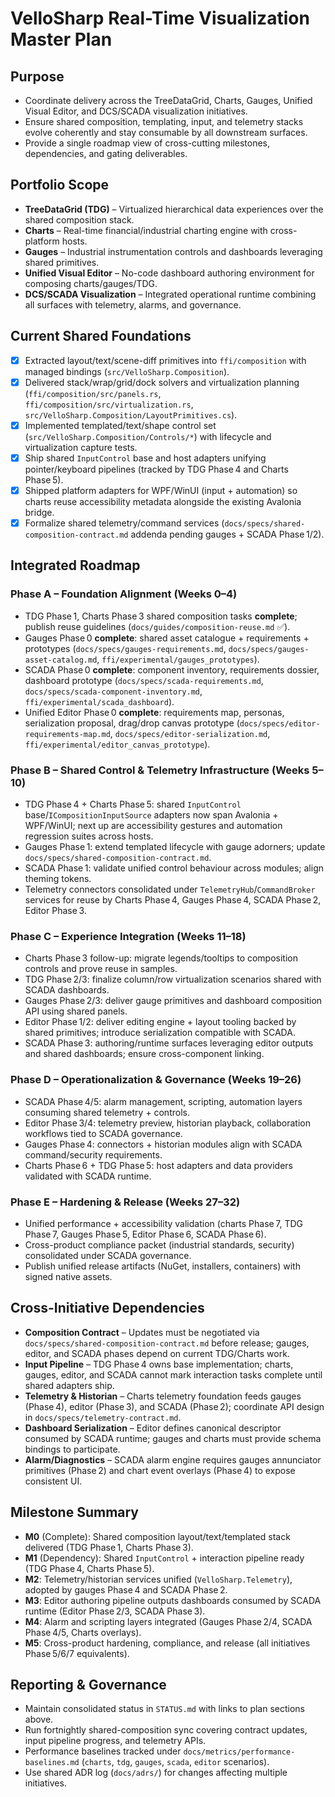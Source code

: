 # VelloSharp Real-Time Visualization Master Plan

## Purpose
- Coordinate delivery across the TreeDataGrid, Charts, Gauges, Unified Visual Editor, and DCS/SCADA visualization initiatives.
- Ensure shared composition, templating, input, and telemetry stacks evolve coherently and stay consumable by all downstream surfaces.
- Provide a single roadmap view of cross-cutting milestones, dependencies, and gating deliverables.

## Portfolio Scope
- **TreeDataGrid (TDG)** – Virtualized hierarchical data experiences over the shared composition stack.
- **Charts** – Real-time financial/industrial charting engine with cross-platform hosts.
- **Gauges** – Industrial instrumentation controls and dashboards leveraging shared primitives.
- **Unified Visual Editor** – No-code dashboard authoring environment for composing charts/gauges/TDG.
- **DCS/SCADA Visualization** – Integrated operational runtime combining all surfaces with telemetry, alarms, and governance.

## Current Shared Foundations
- [x] Extracted layout/text/scene-diff primitives into `ffi/composition` with managed bindings (`src/VelloSharp.Composition`).
- [x] Delivered stack/wrap/grid/dock solvers and virtualization planning (`ffi/composition/src/panels.rs`, `ffi/composition/src/virtualization.rs`, `src/VelloSharp.Composition/LayoutPrimitives.cs`).
- [x] Implemented templated/text/shape control set (`src/VelloSharp.Composition/Controls/*`) with lifecycle and virtualization capture tests.
- [x] Ship shared `InputControl` base and host adapters unifying pointer/keyboard pipelines (tracked by TDG Phase 4 and Charts Phase 5).
- [x] Shipped platform adapters for WPF/WinUI (input + automation) so charts reuse accessibility metadata alongside the existing Avalonia bridge.
- [x] Formalize shared telemetry/command services (`docs/specs/shared-composition-contract.md` addenda pending gauges + SCADA Phase 1/2).

## Integrated Roadmap

### Phase A – Foundation Alignment (Weeks 0–4)
- TDG Phase 1, Charts Phase 3 shared composition tasks **complete**; publish reuse guidelines (`docs/guides/composition-reuse.md` ✅).
- Gauges Phase 0 **complete**: shared asset catalogue + requirements + prototypes (`docs/specs/gauges-requirements.md`, `docs/specs/gauges-asset-catalog.md`, `ffi/experimental/gauges_prototypes`).
- SCADA Phase 0 **complete**: component inventory, requirements dossier, dashboard prototype (`docs/specs/scada-requirements.md`, `docs/specs/scada-component-inventory.md`, `ffi/experimental/scada_dashboard`).
- Unified Editor Phase 0 **complete**: requirements map, personas, serialization proposal, drag/drop canvas prototype (`docs/specs/editor-requirements-map.md`, `docs/specs/editor-serialization.md`, `ffi/experimental/editor_canvas_prototype`).

### Phase B – Shared Control & Telemetry Infrastructure (Weeks 5–10)
- TDG Phase 4 + Charts Phase 5: shared `InputControl` base/`ICompositionInputSource` adapters now span Avalonia + WPF/WinUI; next up are accessibility gestures and automation regression suites across hosts.
- Gauges Phase 1: extend templated lifecycle with gauge adorners; update `docs/specs/shared-composition-contract.md`.
- SCADA Phase 1: validate unified control behaviour across modules; align theming tokens.
- Telemetry connectors consolidated under `TelemetryHub`/`CommandBroker` services for reuse by Charts Phase 4, Gauges Phase 4, SCADA Phase 2, Editor Phase 3.

### Phase C – Experience Integration (Weeks 11–18)
- Charts Phase 3 follow-up: migrate legends/tooltips to composition controls and prove reuse in samples.
- TDG Phase 2/3: finalize column/row virtualization scenarios shared with SCADA dashboards.
- Gauges Phase 2/3: deliver gauge primitives and dashboard composition API using shared panels.
- Editor Phase 1/2: deliver editing engine + layout tooling backed by shared primitives; introduce serialization compatible with SCADA.
- SCADA Phase 3: authoring/runtime surfaces leveraging editor outputs and shared dashboards; ensure cross-component linking.

### Phase D – Operationalization & Governance (Weeks 19–26)
- SCADA Phase 4/5: alarm management, scripting, automation layers consuming shared telemetry + controls.
- Editor Phase 3/4: telemetry preview, historian playback, collaboration workflows tied to SCADA governance.
- Gauges Phase 4: connectors + historian modules align with SCADA command/security requirements.
- Charts Phase 6 + TDG Phase 5: host adapters and data providers validated with SCADA runtime.

### Phase E – Hardening & Release (Weeks 27–32)
- Unified performance + accessibility validation (charts Phase 7, TDG Phase 7, Gauges Phase 5, Editor Phase 6, SCADA Phase 6).
- Cross-product compliance packet (industrial standards, security) consolidated under SCADA governance.
- Publish unified release artifacts (NuGet, installers, containers) with signed native assets.

## Cross-Initiative Dependencies
- **Composition Contract** – Updates must be negotiated via `docs/specs/shared-composition-contract.md` before release; gauges, editor, and SCADA phases depend on current TDG/Charts work.
- **Input Pipeline** – TDG Phase 4 owns base implementation; charts, gauges, editor, and SCADA cannot mark interaction tasks complete until shared adapters ship.
- **Telemetry & Historian** – Charts telemetry foundation feeds gauges (Phase 4), editor (Phase 3), and SCADA (Phase 2); coordinate API design in `docs/specs/telemetry-contract.md`.
- **Dashboard Serialization** – Editor defines canonical descriptor consumed by SCADA runtime; gauges and charts must provide schema bindings to participate.
- **Alarm/Diagnostics** – SCADA alarm engine requires gauges annunciator primitives (Phase 2) and chart event overlays (Phase 4) to expose consistent UI.

## Milestone Summary
- **M0** (Complete): Shared composition layout/text/templated stack delivered (TDG Phase 1, Charts Phase 3).
- **M1** (Dependency): Shared `InputControl` + interaction pipeline ready (TDG Phase 4, Charts Phase 5).
- **M2**: Telemetry/historian services unified (`VelloSharp.Telemetry`), adopted by gauges Phase 4 and SCADA Phase 2.
- **M3**: Editor authoring pipeline outputs dashboards consumed by SCADA runtime (Editor Phase 2/3, SCADA Phase 3).
- **M4**: Alarm and scripting layers integrated (Gauges Phase 2/4, SCADA Phase 4/5, Charts overlays).
- **M5**: Cross-product hardening, compliance, and release (all initiatives Phase 5/6/7 equivalents).

## Reporting & Governance
- Maintain consolidated status in `STATUS.md` with links to plan sections above.
- Run fortnightly shared-composition sync covering contract updates, input pipeline progress, and telemetry APIs.
- Performance baselines tracked under `docs/metrics/performance-baselines.md` (`charts`, `tdg`, `gauges`, `scada`, `editor` scenarios).
- Use shared ADR log (`docs/adrs/`) for changes affecting multiple initiatives.


